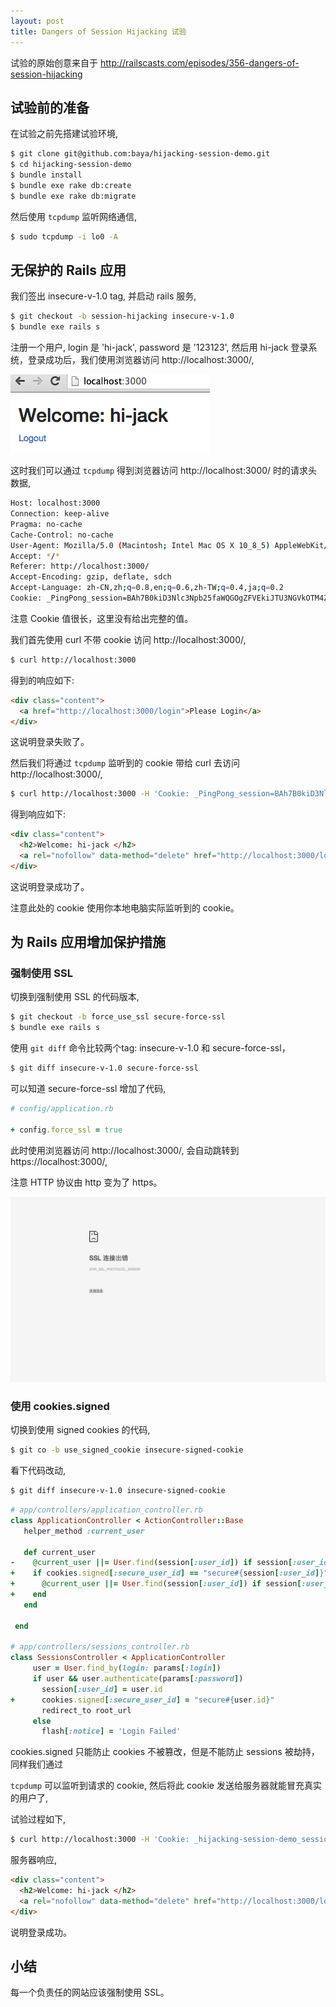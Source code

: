 ```yaml
---
layout: post
title: Dangers of Session Hijacking 试验
---
```


试验的原始创意来自于 http://railscasts.com/episodes/356-dangers-of-session-hijacking


## 试验前的准备

在试验之前先搭建试验环境,

~~~bash
$ git clone git@github.com:baya/hijacking-session-demo.git
$ cd hijacking-session-demo 
$ bundle install
$ bundle exe rake db:create
$ bundle exe rake db:migrate
~~~

然后使用 `tcpdump` 监听网络通信,

~~~bash
$ sudo tcpdump -i lo0 -A
~~~

## 无保护的 Rails 应用

我们签出 insecure-v-1.0 tag, 并启动 rails 服务,

~~~bash
$ git checkout -b session-hijacking insecure-v-1.0
$ bundle exe rails s
~~~

注册一个用户, login 是 'hi-jack', password 是 '123123', 然后用 hi-jack 登录系统，登录成功后，我们使用浏览器访问 http://localhost:3000/, 

![welcome](/images/Snip20150926_15.png)

这时我们可以通过 `tcpdump` 得到浏览器访问 http://localhost:3000/ 时的请求头数据,

~~~bash
Host: localhost:3000
Connection: keep-alive
Pragma: no-cache
Cache-Control: no-cache
User-Agent: Mozilla/5.0 (Macintosh; Intel Mac OS X 10_8_5) AppleWebKit/537.36 (KHTML, like Gecko) Chrome/45.0.2454.99 Safari/537.36
Accept: */*
Referer: http://localhost:3000/
Accept-Encoding: gzip, deflate, sdch
Accept-Language: zh-CN,zh;q=0.8,en;q=0.6,zh-TW;q=0.4,ja;q=0.2
Cookie: _PingPong_session=BAh7B0kiD3Nlc3Npb25faWQGOgZFVEkiJTU3NGVkOTM4ZWMyODFjNjQwNDM4
~~~

注意 Cookie 值很长，这里没有给出完整的值。

我们首先使用 curl 不带 cookie 访问 http://localhost:3000/,

~~~bash
$ curl http://localhost:3000
~~~

得到的响应如下:

~~~html
<div class="content">
  <a href="http://localhost:3000/login">Please Login</a>
</div>
~~~

这说明登录失败了。

然后我们将通过 `tcpdump` 监听到的 cookie 带给 curl 去访问 http://localhost:3000/,

~~~bash
$ curl http://localhost:3000 -H 'Cookie: _PingPong_session=BAh7B0kiD3Nlc3Npb25faWQGOgZFVEkiJTU3NGVkOTM4ZWMyODFjNjQwNDM4'
~~~

得到响应如下:

~~~html
<div class="content">
  <h2>Welcome: hi-jack </h2>
  <a rel="nofollow" data-method="delete" href="http://localhost:3000/logout">Logout</a>
</div>
~~~

这说明登录成功了。

注意此处的 cookie 使用你本地电脑实际监听到的 cookie。

## 为 Rails 应用增加保护措施

### 强制使用 SSL

切换到强制使用 SSL 的代码版本,

~~~bash
$ git checkout -b force_use_ssl secure-force-ssl
$ bundle exe rails s
~~~

使用 `git diff` 命令比较两个tag: insecure-v-1.0 和 secure-force-ssl， 

~~~bash
$ git diff insecure-v-1.0 secure-force-ssl
~~~

可以知道 secure-force-ssl 增加了代码,

~~~ruby
# config/application.rb

+ config.force_ssl = true

~~~

此时使用浏览器访问 http://localhost:3000/, 会自动跳转到 https://localhost:3000/,

注意 HTTP 协议由 http 变为了 https。

![force-use-ssl](/images/Snip20150926_17.png)


### 使用 cookies.signed

切换到使用 signed cookies 的代码,

~~~bash
$ git co -b use_signed_cookie insecure-signed-cookie
~~~

看下代码改动,

~~~bash
$ git diff insecure-v-1.0 insecure-signed-cookie
~~~

~~~ruby
# app/controllers/application_controller.rb
class ApplicationController < ActionController::Base
   helper_method :current_user
 
   def current_user
-    @current_user ||= User.find(session[:user_id]) if session[:user_id]
+    if cookies.signed[:secure_user_id] == "secure#{session[:user_id]}"
+      @current_user ||= User.find(session[:user_id]) if session[:user_id]
+    end
   end
   
 end

# app/controllers/sessions_controller.rb
class SessionsController < ApplicationController
     user = User.find_by(login: params[:login])
     if user && user.authenticate(params[:password])
       session[:user_id] = user.id
+      cookies.signed[:secure_user_id] = "secure#{user.id}"
       redirect_to root_url
     else
       flash[:notice] = 'Login Failed'
~~~


cookies.signed 只能防止 cookies 不被篡改，但是不能防止 sessions 被劫持，同样我们通过

`tcpdump` 可以监听到请求的 cookie, 然后将此 cookie 发送给服务器就能冒充真实的用户了,

试验过程如下,

~~~bash
$ curl http://localhost:3000 -H 'Cookie: _hijacking-session-demo_session=Ync0ajZLVUY1NnlWdjNhYjFiblQ2OThKdjBzNDRsVHFGRUczeUcrUlhnL1l4Zyt0aCtUdjNIQ25ScUxFNitaR29qdGJ4d0FMbVZzeUxRYW55OFZGbVJRNHFjenJ6Mk1OY2d3UENLalVESmRuL1RqdnN4QmZsbmo2MU9BcFp2TUd4YnFCRzBHN29PTEZCSTR6VnB6dm03WkNzNjlVTWU2Q0VHV1pBR1FzMUxZPS0tczdham1MelZ4S3M4OVAvbm9UcHB3Zz09--116fcd0cb66032ba40911112e61d6667c94e2654; secure_user_id=InNlY3VyZTIi--15ed677ddb2e2dd6d2ca0614c4f2960e6d4bc7f1'
~~~

服务器响应,

~~~html
<div class="content">
  <h2>Welcome: hi-jack </h2>
  <a rel="nofollow" data-method="delete" href="http://localhost:3000/logout">Logout</a>
</div>
~~~

说明登录成功。


## 小结

每一个负责任的网站应该强制使用 SSL。



